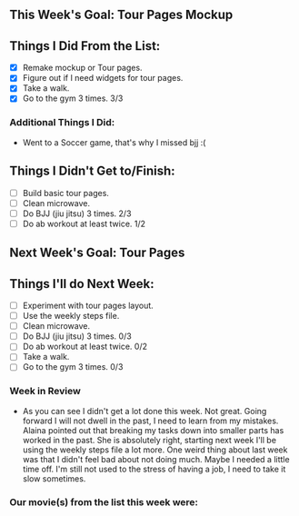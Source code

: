 ## This Week's Goal: Tour Pages Mockup

## Things I Did From the List:

- [x] Remake mockup or Tour pages.
- [x] Figure out if I need widgets for tour pages.
- [x] Take a walk.
- [x] Go to the gym 3 times. 3/3

### Additional Things I Did:

- Went to a Soccer game, that's why I missed bjj :(

## Things I Didn't Get to/Finish:

- [ ] Build basic tour pages.
- [ ] Clean microwave. 
- [ ] Do BJJ (jiu jitsu) 3 times. 2/3
- [ ] Do ab workout at least twice. 1/2

## Next Week's Goal: Tour Pages

## Things I'll do Next Week:

- [ ] Experiment with tour pages layout.
- [ ] Use the weekly steps file.
- [ ] Clean microwave. 
- [ ] Do BJJ (jiu jitsu) 3 times. 0/3
- [ ] Do ab workout at least twice. 0/2
- [ ] Take a walk.
- [ ] Go to the gym 3 times. 0/3

### Week in Review

- As you can see I didn't get a lot done this week. Not great. Going forward I will not dwell in the past, I need to learn from my mistakes. Alaina pointed out that breaking my tasks down into smaller parts has worked in the past. She is absolutely right, starting next week I'll be using the weekly steps file a lot more. One weird thing about last week was that I didn't feel bad about not doing much. Maybe I needed a little time off. I'm still not used to the stress of having a job, I need to take it slow sometimes.  

### Our movie(s) from the list this week were: